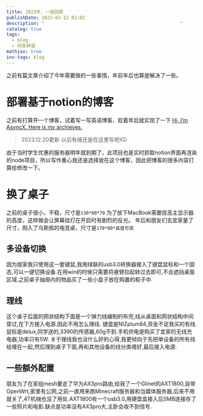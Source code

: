 ```yaml
---
title: 2023年，一些回顾
publishDate: 2023-02-12 01:02
description: "                                                  "
catalog: true
tags:
  - blog
  - 闲言碎语
mathjax: true
inv-tags: blog
---
```


之前有篇文章介绍了今年需要做的一些事情，年前年后也算是解决了一些。

# 部署基于notion的博客
之前有打算开一个博客，试着写一写英语博客，趁着年后就实现了一下
[Hi, I’m AsyncX. Here is my archieves.](https://notion.asyncx.top/)

> 2023.12.20更新
	以后有缘还是在这里写吧XD

由于当时学生优惠的服务器明年就到期了，此项目也是实时抓取notion界面再渲染的node项目，所以写作重心我还是选择放在这个博客，因此把博客的很多内容打算给修改一下。

# 换了桌子
之前的桌子很小，不稳，尺寸是`130*60*70`
为了放下MacBook需要拔高主显示器的高度，这样做会让屏幕挂灯在开启时有剧烈的反光。
年后和朋友们去宜家量了尺寸，购入了乌斯佩的电竞桌，尺寸是`170*80*高度可调`


## 多设备切换
因为居家我只使用这一套键鼠,我用绿联的usb3.0转换器接入了键盘鼠标和一个固态,可以一键切换设备.在用win的时候只需要将悬臂拉起转过去即可,不会遮挡桌面区域.之前桌子抽屉内的物品买了一些小盒子放在购置的柜子中.
## 理线
这个桌子后面的网状结构下面是一个弹力线编制的布兜,线从桌面和网状结构中间穿过,在下方接入电源.因此不用怎么理线.
键盘是NIZplum84,资金不足我买的有线.鼠标是delux,同学送的,3390的传感器,60g不到.手机供电是购买了宜家的无线充电器,功率只有5W.
关于理线我也没什么好的心得,我更倾向于先把单设备的所有线给缠在一起,然后理到桌子下面,再和其他设备的线分类缠好,最后接入电源.
## 一些额外配置
朋友为了在家组mesh要走了华为AX3pro路由,给我了一个Glinet的AXT1800,自带OpenWrt,家里有公网,之前一直用来跑Minecraft服务器和当媒体服务器,后来不用就关了,4T机械也没了用处.AXT1800有一个usb3.0,用硬盘盒接入后SMB连接存了一些照片和电影.缺点是功率没有AX3pro大,主卧会收不到信号.

